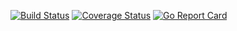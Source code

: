[![Build Status](https://travis-ci.org/breakbit/scaleway.svg?branch=develop)](https://travis-ci.org/breakbit/scaleway) [![Coverage Status](https://coveralls.io/repos/github/breakbit/scaleway/badge.svg?branch=develop)](https://coveralls.io/github/breakbit/scaleway?branch=develop) [![Go Report Card](https://goreportcard.com/badge/github.com/breakbit/scaleway)](https://goreportcard.com/report/github.com/breakbit/scaleway)
